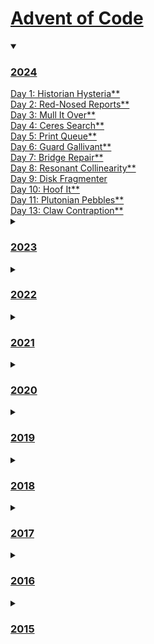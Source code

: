 # [Advent of Code](https://adventofcode.com/)
<details open>
<summary><h3><a href=./2024>2024</a></h3></summary>
<a href=./2024/Day01>Day 1: Historian Hysteria**</a>
<br/>
<a href=./2024/Day02>Day 2: Red-Nosed Reports**</a>
<br/>
<a href=./2024/Day03>Day 3: Mull It Over**</a>
<br/>
<a href=./2024/Day04>Day 4: Ceres Search**</a>
<br/>
<a href=./2024/Day05>Day 5: Print Queue**</a>
<br/>
<a href=./2024/Day06>Day 6: Guard Gallivant**</a>
<br/>
<a href=./2024/Day07>Day 7: Bridge Repair**</a>
<br/>
<a href=./2024/Day08>Day 8: Resonant Collinearity**</a>
<br/>
<a href=./2024/Day09>Day 9: Disk Fragmenter</a>
<br/>
<a href=./2024/Day10>Day 10: Hoof It**</a>
<br/>
<a href=./2024/Day11>Day 11: Plutonian Pebbles**</a>
<br/>
<a href=./2024/Day13>Day 13: Claw Contraption**</a>
<br/>
</details>
<details>
<summary><h3><a href=./2023>2023</a></h3></summary>
<a href=./2023/Day01>Day 1: Trebuchet?!**</a>
<br/>
<a href=./2023/Day02>Day 2: Cube Conundrum**</a>
<br/>
<a href=./2023/Day03>Day 3: Gear Ratios**</a>
<br/>
<a href=./2023/Day04>Day 4: Scratchcards**</a>
<br/>
<a href=./2023/Day05>Day 5: If You Give A Seed A Fertilizer*</a>
<br/>
<a href=./2023/Day06>Day 6: Wait For It**</a>
<br/>
<a href=./2023/Day07>Day 7: Camel Cards**</a>
<br/>
<a href=./2023/Day08>Day 8: Haunted Wasteland**</a>
<br/>
<a href=./2023/Day09>Day 9: Mirage Maintenance**</a>
<br/>
<a href=./2023/Day10>Day 10: Pipe Maze*</a>
<br/>
<a href=./2023/Day11>Day 11: Cosmic Expansion**</a>
<br/>
<a href=./2023/Day12>Day 12: Hot Springs*</a>
<br/>
<a href=./2023/Day13>Day 13: Point of Incidence*</a>
<br/>
<a href=./2023/Day14>Day 14: Parabolic Reflector Dish**</a>
<br/>
<a href=./2023/Day15>Day 15: Lens Library**</a>
<br/>
<a href=./2023/Day16>Day 16: The Floor Will Be Lava**</a>
<br/>
<a href=./2023/Day17>Day 17: Clumsy Crucible</a>
<br/>
<a href=./2023/Day18>Day 18: Lavaduct Lagoon*</a>
<br/>
<a href=./2023/Day19>Day 19: Aplenty</a>
<br/>
</details>
<details>
<summary><h3><a href=./2022>2022</a></h3></summary>
<a href=./2022/Day01>Day 1: Calorie Counting**</a>
<br/>
<a href=./2022/Day02>Day 2: Rock Paper Scissors**</a>
<br/>
<a href=./2022/Day03>Day 3: Rucksack Reorganization**</a>
<br/>
<a href=./2022/Day04>Day 4: Camp Cleanup**</a>
<br/>
<a href=./2022/Day05>Day 5: Supply Stacks**</a>
<br/>
<a href=./2022/Day06>Day 6: Tuning Trouble**</a>
<br/>
<a href=./2022/Day07>Day 7: No Space Left On Device**</a>
<br/>
<a href=./2022/Day08>Day 8: Treetop Tree House**</a>
<br/>
<a href=./2022/Day09>Day 9: Rope Bridge**</a>
<br/>
<a href=./2022/Day10>Day 10: Cathode-Ray Tube**</a>
<br/>
<a href=./2022/Day11>Day 11: Monkey in the Middle**</a>
<br/>
<a href=./2022/Day12>Day 12: Hill Climbing Algorithm**</a>
<br/>
<a href=./2022/Day13>Day 13: Distress Signal**</a>
<br/>
<a href=./2022/Day14>Day 14: Regolith Reservoir**</a>
<br/>
<a href=./2022/Day15>Day 15: Beacon Exclusion Zone**</a>
<br/>
<a href=./2022/Day16>Day 16: Proboscidea Volcanium</a>
<br/>
<a href=./2022/Day17>Day 17: Pyroclastic Flow</a>
<br/>
<a href=./2022/Day18>Day 18: Boiling Boulders**</a>
<br/>
<a href=./2022/Day19>Day 19: Not Enough Minerals</a>
<br/>
<a href=./2022/Day20>Day 20: Grove Positioning System</a>
<br/>
<a href=./2022/Day21>Day 21: Monkey Math**</a>
<br/>
<a href=./2022/Day23>Day 23: Unstable Diffusion</a>
<br/>
<a href=./2022/Day25>Day 25: Full of Hot Air*</a>
<br/>
</details>
<details>
<summary><h3><a href=./2021>2021</a></h3></summary>
<a href=./2021/Day01>Day 1: Sonar Sweep**</a>
<br/>
<a href=./2021/Day02>Day 2: Dive!**</a>
<br/>
<a href=./2021/Day03>Day 3: Binary Diagnostic**</a>
<br/>
<a href=./2021/Day04>Day 4: Giant Squid**</a>
<br/>
<a href=./2021/Day05>Day 5: Hydrothermal Venture**</a>
<br/>
<a href=./2021/Day06>Day 6: Lanternfish**</a>
<br/>
<a href=./2021/Day07>Day 7: The Treachery of Whales**</a>
<br/>
<a href=./2021/Day08>Day 8: Seven Segment Search**</a>
<br/>
<a href=./2021/Day09>Day 9: Smoke Basin**</a>
<br/>
<a href=./2021/Day10>Day 10: Syntax Scoring**</a>
<br/>
<a href=./2021/Day11>Day 11: Dumbo Octopus</a>
<br/>
</details>
<details>
<summary><h3><a href=./2020>2020</a></h3></summary>
<a href=./2020/Day01>Day 1: Report Repair**</a>
<br/>
<a href=./2020/Day02>Day 2: Password Philosophy**</a>
<br/>
<a href=./2020/Day03>Day 3: Toboggan Trajectory**</a>
<br/>
<a href=./2020/Day04>Day 4: Passport Processing**</a>
<br/>
<a href=./2020/Day05>Day 5: Binary Boarding**</a>
<br/>
<a href=./2020/Day06>Day 6: Custom Customs**</a>
<br/>
<a href=./2020/Day07>Day 7: Handy Haversacks**</a>
<br/>
<a href=./2020/Day08>Day 8: Handheld Halting**</a>
<br/>
<a href=./2020/Day09>Day 9: Encoding Error**</a>
<br/>
<a href=./2020/Day10>Day 10: Adapter Array**</a>
<br/>
<a href=./2020/Day11>Day 11: Seating System**</a>
<br/>
<a href=./2020/Day12>Day 12: Rain Risk**</a>
<br/>
<a href=./2020/Day13>Day 13: Shuttle Search**</a>
<br/>
<a href=./2020/Day14>Day 14: Docking Data**</a>
<br/>
<a href=./2020/Day15>Day 15: Rambunctious Recitation**</a>
<br/>
<a href=./2020/Day16>Day 16: Ticket Translation**</a>
<br/>
<a href=./2020/Day17>Day 17: Conway Cubes**</a>
<br/>
<a href=./2020/Day18>Day 18: Operation Order**</a>
<br/>
<a href=./2020/Day19>Day 19: Monster Messages**</a>
<br/>
<a href=./2020/Day20>Day 20: Jurassic Jigsaw*</a>
<br/>
<a href=./2020/Day21>Day 21: Allergen Assessment**</a>
<br/>
<a href=./2020/Day22>Day 22: Crab Combat**</a>
<br/>
<a href=./2020/Day23>Day 23: Crab Cups*</a>
<br/>
<a href=./2020/Day24>Day 24: Lobby Layout**</a>
<br/>
<a href=./2020/Day25>Day 25: Combo Breaker*</a>
<br/>
</details>
<details>
<summary><h3><a href=./2019>2019</a></h3></summary>
<a href=./2019/Day01>Day 1: The Tyranny of the Rocket Equation**</a>
<br/>
<a href=./2019/Day02>Day 2: 1202 Program Alarm**</a>
<br/>
<a href=./2019/Day03>Day 3: Crossed Wires**</a>
<br/>
<a href=./2019/Day04>Day 4: Secure Container**</a>
<br/>
<a href=./2019/Day05>Day 5: Sunny with a Chance of Asteroids**</a>
<br/>
<a href=./2019/Day06>Day 6: Universal Orbit Map**</a>
<br/>
<a href=./2019/Day07>Day 7: Amplification Circuit**</a>
<br/>
<a href=./2019/Day08>Day 8: Space Image Format**</a>
<br/>
<a href=./2019/Day09>Day 9: Sensor Boost**</a>
<br/>
<a href=./2019/Day10>Day 10: Monitoring Station**</a>
<br/>
<a href=./2019/Day11>Day 11: Space Police**</a>
<br/>
<a href=./2019/Day12>Day 12: The N-Body Problem**</a>
<br/>
<a href=./2019/Day13>Day 13: Care Package**</a>
<br/>
<a href=./2019/Day14>Day 14: Space Stoichiometry</a>
<br/>
<a href=./2019/Day15>Day 15: Oxygen System**</a>
<br/>
<a href=./2019/Day16>Day 16: Flawed Frequency Transmission*</a>
<br/>
<a href=./2019/Day17>Day 17: Set and Forget*</a>
<br/>
<a href=./2019/Day19>Day 19: Tractor Beam*</a>
<br/>
</details>
<details>
<summary><h3><a href=./2018>2018</a></h3></summary>
<a href=./2018/Day01>Day 1: Chronal Calibration**</a>
<br/>
<a href=./2018/Day02>Day 2: Inventory Management System**</a>
<br/>
<a href=./2018/Day03>Day 3: No Matter How You Slice It**</a>
<br/>
<a href=./2018/Day04>Day 4: Repose Record**</a>
<br/>
<a href=./2018/Day05>Day 5: Alchemical Reduction**</a>
<br/>
<a href=./2018/Day06>Day 6: Chronal Coordinates**</a>
<br/>
<a href=./2018/Day07>Day 7: The Sum of Its Parts**</a>
<br/>
<a href=./2018/Day08>Day 8: Memory Maneuver**</a>
<br/>
<a href=./2018/Day09>Day 9: Marble Mania**</a>
<br/>
<a href=./2018/Day10>Day 10: The Stars Align**</a>
<br/>
<a href=./2018/Day11>Day 11: Chronal Charge*</a>
<br/>
<a href=./2018/Day12>Day 12: Subterranean Sustainability**</a>
<br/>
<a href=./2018/Day13>Day 13: Mine Cart Madness</a>
<br/>
</details>
<details>
<summary><h3><a href=./2017>2017</a></h3></summary>
<a href=./2017/Day01>Day 1: Inverse Captcha**</a>
<br/>
<a href=./2017/Day02>Day 2: Corruption Checksum**</a>
<br/>
<a href=./2017/Day03>Day 3: Spiral Memory</a>
<br/>
</details>
<details>
<summary><h3><a href=./2016>2016</a></h3></summary>
<a href=./2016/Day01>Day 1: No Time for a Taxicab**</a>
<br/>
<a href=./2016/Day02>Day 2: Bathroom Security**</a>
<br/>
<a href=./2016/Day03>Day 3: Squares With Three Sides**</a>
<br/>
</details>
<details>
<summary><h3><a href=./2015>2015</a></h3></summary>
<a href=./2015/Day01>Day 1: Not Quite Lisp**</a>
<br/>
<a href=./2015/Day02>Day 2: I Was Told There Would Be No Math**</a>
<br/>
<a href=./2015/Day03>Day 3: Perfectly Spherical Houses in a Vacuum**</a>
<br/>
<a href=./2015/Day04>Day 4: The Ideal Stocking Stuffer**</a>
<br/>
<a href=./2015/Day05>Day 5: Doesn't He Have Intern-Elves For This?**</a>
<br/>
<a href=./2015/Day06>Day 6: Probably a Fire Hazard**</a>
<br/>
<a href=./2015/Day07>Day 7: Some Assembly Required</a>
<br/>
<a href=./2015/Day08>Day 8: Matchsticks**</a>
<br/>
<a href=./2015/Day09>Day 9: All in a Single Night**</a>
<br/>
<a href=./2015/Day10>Day 10: Elves Look, Elves Say**</a>
<br/>
<a href=./2015/Day11>Day 11: Corporate Policy**</a>
<br/>
<a href=./2015/Day12>Day 12: JSAbacusFramework.io*</a>
<br/>
<a href=./2015/Day13>Day 13: Knights of the Dinner Table**</a>
<br/>
</details>
